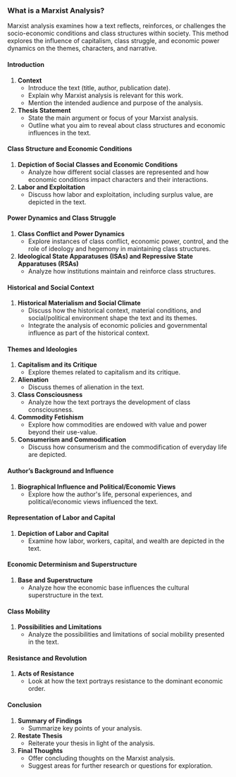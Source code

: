 ### **What is a Marxist Analysis?**

Marxist analysis examines how a text reflects, reinforces, or challenges the socio-economic conditions and class structures within society. This method explores the influence of capitalism, class struggle, and economic power dynamics on the themes, characters, and narrative.

#### Introduction

1. **Context**
    - Introduce the text (title, author, publication date).
    - Explain why Marxist analysis is relevant for this work.
    - Mention the intended audience and purpose of the analysis.
2. **Thesis Statement**
    - State the main argument or focus of your Marxist analysis.
    - Outline what you aim to reveal about class structures and economic influences in the text.

#### Class Structure and Economic Conditions

1. **Depiction of Social Classes and Economic Conditions**
    - Analyze how different social classes are represented and how economic conditions impact characters and their interactions.
2. **Labor and Exploitation**
    - Discuss how labor and exploitation, including surplus value, are depicted in the text.

#### Power Dynamics and Class Struggle

1. **Class Conflict and Power Dynamics**
    - Explore instances of class conflict, economic power, control, and the role of ideology and hegemony in maintaining class structures.
2. **Ideological State Apparatuses (ISAs) and Repressive State Apparatuses (RSAs)**
    - Analyze how institutions maintain and reinforce class structures.

#### Historical and Social Context

1. **Historical Materialism and Social Climate**
    - Discuss how the historical context, material conditions, and social/political environment shape the text and its themes.
    - Integrate the analysis of economic policies and governmental influence as part of the historical context.

#### Themes and Ideologies

1. **Capitalism and its Critique**
    - Explore themes related to capitalism and its critique.
2. **Alienation**
    - Discuss themes of alienation in the text.
3. **Class Consciousness**
    - Analyze how the text portrays the development of class consciousness.
4. **Commodity Fetishism**
    - Explore how commodities are endowed with value and power beyond their use-value.
5. **Consumerism and Commodification**
    - Discuss how consumerism and the commodification of everyday life are depicted.

#### Author’s Background and Influence

1. **Biographical Influence and Political/Economic Views**
    - Explore how the author's life, personal experiences, and political/economic views influenced the text.

#### Representation of Labor and Capital

1. **Depiction of Labor and Capital**
    - Examine how labor, workers, capital, and wealth are depicted in the text.

#### Economic Determinism and Superstructure

1. **Base and Superstructure**
    - Analyze how the economic base influences the cultural superstructure in the text.

#### Class Mobility

1. **Possibilities and Limitations**
    - Analyze the possibilities and limitations of social mobility presented in the text.

#### Resistance and Revolution

1. **Acts of Resistance**
    - Look at how the text portrays resistance to the dominant economic order.

#### Conclusion

1. **Summary of Findings**
    - Summarize key points of your analysis.
2. **Restate Thesis**
    - Reiterate your thesis in light of the analysis.
3. **Final Thoughts**
    - Offer concluding thoughts on the Marxist analysis.
    - Suggest areas for further research or questions for exploration.